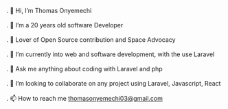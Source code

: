 . 👋 Hi, I’m Thomas Onyemechi <br><br>
. 👀 I’m a 20 years old software Developer <br><br>
. 👀 Lover of Open Source contribution and Space Advocacy <br><br>
. 🌱 I’m currently into web and software development, with the use Laravel <br><br>
. 🌱 Ask me anything about coding with Laravel and php <br><br>
. 💞️ I’m looking to collaborate on any project using Laravel, Javascript, React <br><br>
. 📫 How to reach me thomasonyemechi03@gmail.com <br><br>
